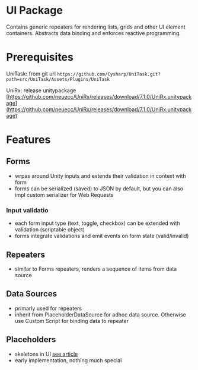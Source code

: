 # UI Package
Contains generic repeaters for rendering lists, grids and other UI element containers. Abstracts data binding and enforces reactive programming.

# Prerequisites
UniTask: from git url
```https://github.com/Cysharp/UniTask.git?path=src/UniTask/Assets/Plugins/UniTask```

UniRx: release unitypackage
[https://github.com/neuecc/UniRx/releases/download/7.1.0/UniRx.unitypackage](https://github.com/neuecc/UniRx/releases/download/7.1.0/UniRx.unitypackage)

# Features

## Forms
- wrpas around Unity inputs and extends their validation in context with form
- forms can be serialized (saved) to JSON by default, but you can also impl custom serializer for Web Requests

### Input validatio
- each form input type (text, toggle, checkbox) can be extended with validation (scriptable object)
- forms integrate validations and emit events on form state (valid/invalid)

## Repeaters
- similar to Forms repeaters, renders a sequence of items from data source

## Data Sources
- primarly used for repeaters
- inherit from PlaceholderDataSource for adhoc data source. Otherwise use Custom Script for binding data to repeater

## Placeholders
- skeletons in UI [see article](https://uxdesign.cc/what-you-should-know-about-skeleton-screens-a820c45a571a)
- early implementation, nothing much special

